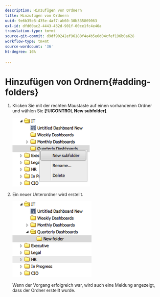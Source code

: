 ```yaml
---
description: Hinzufügen von Ordnern
title: Hinzufügen von Ordnern
uuid: 9e6b35e8-435e-4af7-ab60-30b335869063
exl-id: dfd60ac2-4443-432d-901f-00ce1fc4e46a
translation-type: tm+mt
source-git-commit: d9df90242ef96188f4e4b5e6d04cfef196b0a628
workflow-type: tm+mt
source-wordcount: '36'
ht-degree: 16%

---
```


# Hinzufügen von Ordnern{#adding-folders}

1. Klicken Sie mit der rechten Maustaste auf einen vorhandenen Ordner und wählen Sie **[!UICONTROL New subfolder]**.

   ![](assets/new_subfolder_1.png)

1. Ein neuer Unterordner wird erstellt.

   ![](assets/new_subfolder_2.png)

   Wenn der Vorgang erfolgreich war, wird auch eine Meldung angezeigt, dass der Ordner erstellt wurde.
